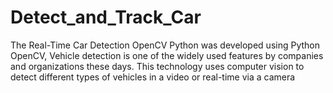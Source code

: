 # Detect_and_Track_Car
The Real-Time Car Detection OpenCV Python was developed using Python OpenCV, Vehicle detection is one of the widely used features by companies and organizations these days. This technology uses computer vision to detect different types of vehicles in a video or real-time via a camera

